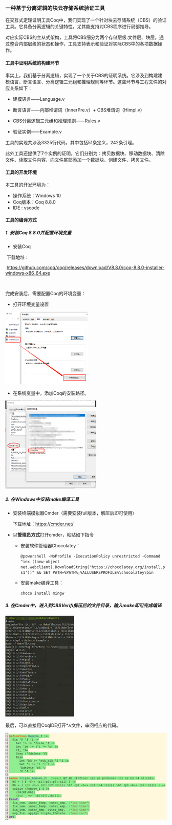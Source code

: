 ### 一种基于分离逻辑的块云存储系统验证工具

在交互式定理证明工具Coq中，我们实现了一个针对块云存储系统（CBS）的验证工具。它具备分离逻辑的关键特性，尤其能支持对CBS程序进行局部推导。

对应实际CBS的主从式架构，工具将CBS细分为两个存储层级:文件层、块层。通过整合内部层级的状态和操作，工具支持表示和验证对实际CBS中的各项数据操作。

#### 工具中证明系统的构建环节

事实上，我们基于分离逻辑，实现了一个关于CBS的证明系统。它涉及到构建建模语言、断言语言、分离逻辑三元组和推理规则等环节。这些环节与工程文件的对应关系如下：

- 建模语言——Language.v

- 断言语言——内部堆谓词（InnerPre.v）+ CBS堆谓词（Himpl.v）

- CBS分离逻辑三元组和推理规则——Rules.v

- 验证实例——Example.v 

工具的实现共涉及3325行代码，其中包括51条定义，242条引理。

此外工具还提供了7个实例的证明，它们分别为：拷贝数据块、移动数据块、清除文件、读取文件内容、向文件尾部添加一个数据块、创建文件、拷贝文件。

#### 工具的开发环境

本工具的开发环境为：

- 操作系统：Windows 10
- Coq版本：Coq 8.8.0
- IDE : vscode

#### 工具的编译方式

##### 1. 安装Coq 8.8.0并配置环境变量

- 安装Coq

​	下载地址：

​	https://github.com/coq/coq/releases/download/V8.8.0/coq-8.8.0-installer-windows-x86_64.exe

​	

完成安装后，需要配置Coq的环境变量：

- 打开环境变量设置

<img src="image\image-20210724145029025.png" alt="avatar" style="zoom:35%;" />

- 在系统变量中，添加Coq的安装路径。

<img src="image\image-20210724145233682.png" alt="avatar" style="zoom:35%;" />

##### 2. 在Windows中安装make编译工具

-  安装终端模拟器Cmder（需要安装full版本，解压后即可使用）


   下载地址：https://cmder.net/

- 以**管理员方式**打开cmder，粘贴如下指令

  - 
    安装软件管理器Chocolatey：

    `@powershell -NoProfile -ExecutionPolicy unrestricted -Command "iex ((new-object net.webclient).DownloadString('https://chocolatey.org/install.ps1'))" && SET PATH=%PATH%;%ALLUSERSPROFILE%\chocolatey\bin`

  - 安装make编译工具：

    `choco install mingw`

##### 3. 在Cmder中，进入到CBSVerifi解压后的文件目录，输入make即可完成编译

<img src="image\image-20210724145814033.png" alt="avatar" style="zoom:50%;" />



最后，可以直接用CoqIDE打开*.v文件，审阅相应的代码。

<img src="image\image-20210724150102388.png" alt="avatar" style="zoom:80%;" />

